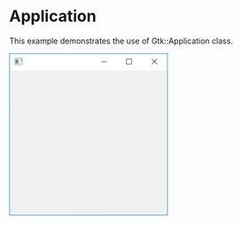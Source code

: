 # Application

This example demonstrates the use of Gtk::Application class.

![GitHub Logo](../../docs/Pictures/Application.png)
